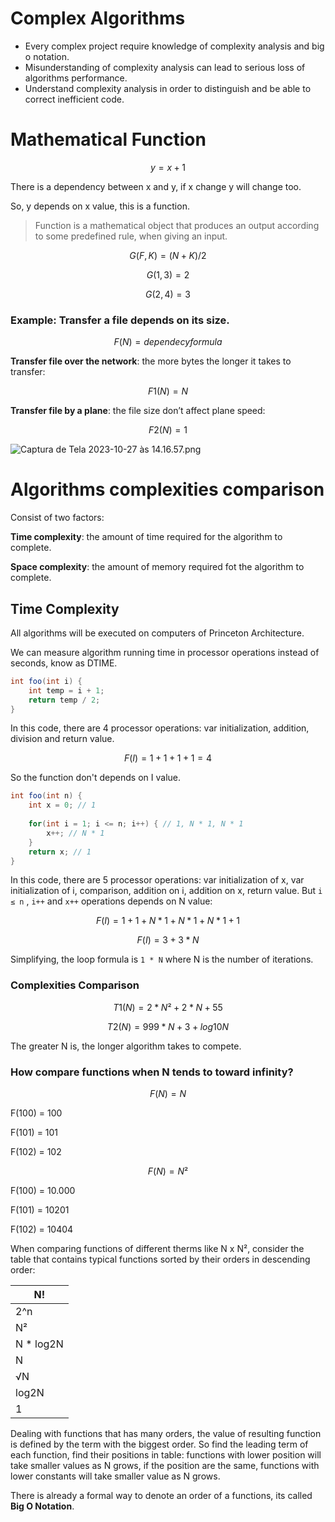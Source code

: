 # Complex Algorithms

- Every complex project require knowledge of complexity analysis and big o notation.
- Misunderstanding of complexity analysis can lead to serious loss of algorithms performance.
- Understand complexity analysis in order to distinguish and be able to correct inefficient code.

# Mathematical Function

$$
y = x + 1
$$

There is a dependency between x and y, if x change y will change too.

So, y depends on x value, this is a function.

> Function is a mathematical object that produces an output according to some predefined rule, when giving an input.
> 

$$
G(F, K) = (N + K) / 2
$$

$$
G(1, 3) = 2
$$

$$
G(2, 4) = 3
$$

### **Example**: Transfer a file depends on its size.

$$
F(N) = dependecy formula
$$

**Transfer file over the network**: the more bytes the longer it takes to transfer:

$$
F1(N) = N
$$

**Transfer file by a plane**: the file size don’t affect plane speed:

$$
F2(N) = 1
$$

![Captura de Tela 2023-10-27 às 14.16.57.png](Complex%20Algorithms%20424846f6c1d847ee8c71f828685e472c/Captura_de_Tela_2023-10-27_as_14.16.57.png)

# Algorithms complexities comparison

Consist of two factors:

**Time complexity**: the amount of time required for the algorithm to complete.

**Space complexity**: the amount of memory required fot the algorithm to complete.

## Time Complexity

All algorithms will be executed on computers of Princeton Architecture.

We can measure algorithm running time in processor operations instead of seconds, know as DTIME.

```java
int foo(int i) {
	int temp = i + 1;
	return temp / 2;
}
```

In this code, there are 4 processor operations: var initialization, addition, division and return value.

$$
F(I) = 1 + 1 + 1 + 1 = 4
$$

So the function don't depends on I value.

```java
int foo(int n) {
	int x = 0; // 1
	
	for(int i = 1; i <= n; i++) { // 1, N * 1, N * 1
		x++; // N * 1
	}
	return x; // 1 
}
```

In this code, there are 5 processor operations: var initialization of x, var initialization of i, comparison, addition on i, addition on x, return value. But `i ≤ n` , `i++` and `x++` operations depends on N value:

$$
F(I) = 1 + 1 + N * 1 + N * 1 + N * 1 + 1
$$

$$
F(I) = 3 + 3 * N
$$

Simplifying, the loop formula is `1 * N` where N is the number of iterations.

### Complexities Comparison

$$
T1(N) = 2 *  N² + 2 * N + 55
$$

$$
T2(N) = 999 * N + 3 + log10 N
$$

The greater N is, the longer algorithm takes to compete.

### How compare functions when N tends to toward infinity?

$$
F(N) = N
$$

F(100) = 100

F(101) = 101 

F(102) = 102

$$
F(N) = N²
$$

F(100) = 10.000

F(101) = 10201

F(102) = 10404

When comparing functions of different therms like N x N², consider the table that contains typical functions sorted by their orders in descending order:

| N! |
| --- |
| 2^n |
| N² |
| N * log2N |
| N |
| √N |
| log2N |
| 1 |

Dealing with functions that has many orders, the value of resulting function is defined by the term with the biggest order.
So find the leading term of each function, find their positions in table: functions with lower position will take smaller values as N grows, if the position are the same, functions with lower constants will take smaller value as N grows.

There is already a formal way to denote an order of a functions, its called **Big O Notation**.
